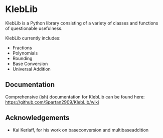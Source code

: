 # KlebLib

KlebLib is a Python library consisting of a variety of classes and functions of questionable usefulness.

KlebLib currently includes:
* Fractions
* Polynomials
* Rounding
* Base Conversion
* Universal Addition

## Documentation 
Comprehensive (ish) documentation for KlebLib can be found here: https://github.com/Spartan2909/KlebLib/wiki

## Acknowledgements
* Kai Kerlaff, for his work on baseconversion and multibaseaddition
